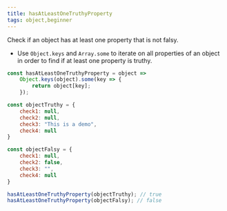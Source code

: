 ```yaml
---
title: hasAtLeastOneTruthyProperty
tags: object,beginner
---
```


Check if an object has at least one property that is not falsy.

- Use `Object.keys` and `Array.some` to iterate on all properties of an object in order to find if at least one property is truthy.

```js
const hasAtLeastOneTruthyProperty = object => 
    Object.keys(object).some(key => {
        return object[key];
    });
```

```js
const objectTruthy = {
    check1: null,
    check2: null,
    check3: "This is a demo",
    check4: null
}

const objectFalsy = {
    check1: null,
    check2: false,
    check3: "",
    check4: null
}

hasAtLeastOneTruthyProperty(objectTruthy); // true
hasAtLeastOneTruthyProperty(objectFalsy); // false
```
